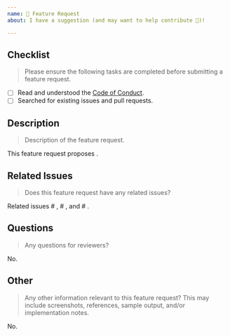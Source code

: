 ```yaml
---
name: 🚀 Feature Request
about: I have a suggestion (and may want to help contribute 🙂)!

---
```


<!--lint disable first-heading-level-->

## Checklist

> Please ensure the following tasks are completed before submitting a feature request.

-   [ ] Read and understood the [Code of Conduct][code-of-conduct].
-   [ ] Searched for existing issues and pull requests.

## Description

> Description of the feature request.

This feature request proposes .

## Related Issues

> Does this feature request have any related issues?

Related issues # , # , and # .

## Questions

> Any questions for reviewers?

No.

## Other

> Any other information relevant to this feature request? This may include screenshots, references, sample output, and/or implementation notes.

No.

<!-- <links> -->

[code-of-conduct]: https://github.com/jupyter/governance/blob/master/conduct/code_of_conduct.md

<!-- </links> -->
